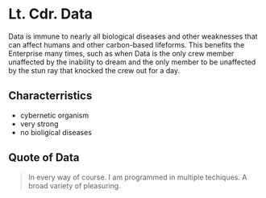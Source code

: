 # Lt. Cdr. Data

Data is immune to nearly all biological diseases and other weaknesses that can affect humans and other carbon-based lifeforms. This benefits the Enterprise many times, such as when Data is the only crew member unaffected by the inability to dream and the only member to be unaffected by the stun ray that knocked the crew out for a day.

## Characterristics

* cybernetic organism
* very strong
* no bioligical diseases

## Quote of Data

> In every way of course. I am programmed in multiple techiques.
> A broad variety of pleasuring.
